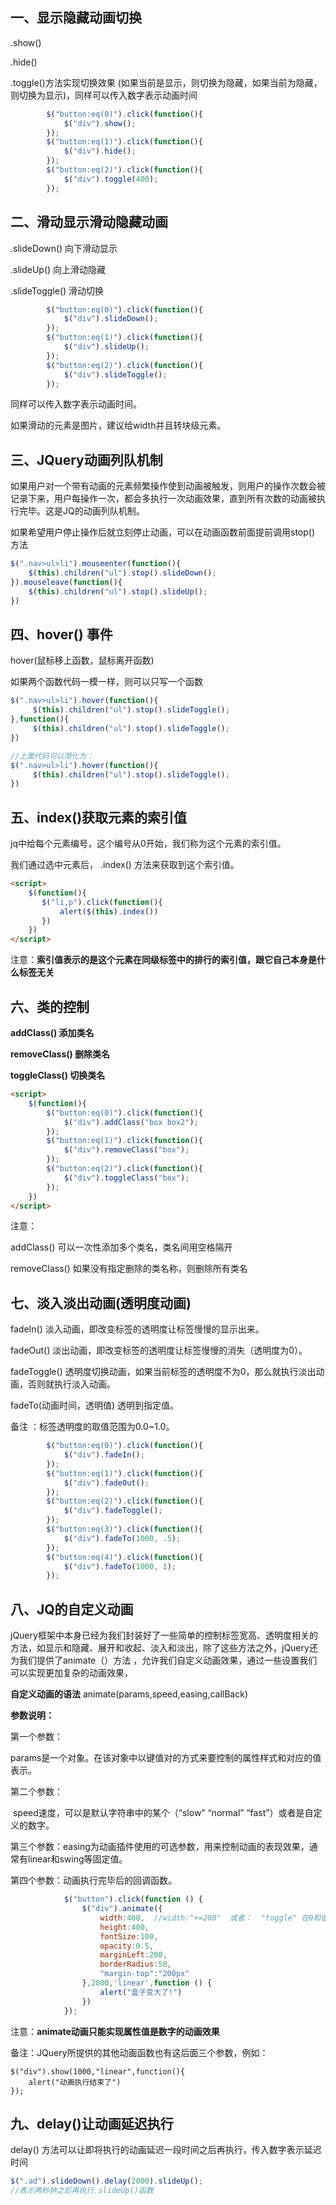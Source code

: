 ## 一、显示隐藏动画切换

.show()

.hide()

.toggle()方法实现切换效果 (如果当前是显示，则切换为隐藏，如果当前为隐藏，则切换为显示)，同样可以传入数字表示动画时间

```js
	    $("button:eq(0)").click(function(){
            $("div").show();
        });
        $("button:eq(1)").click(function(){
            $("div").hide();
        });
        $("button:eq(2)").click(function(){
            $("div").toggle(400);
        });
```

## 二、滑动显示滑动隐藏动画

.slideDown()   向下滑动显示

.slideUp()  向上滑动隐藏

.slideToggle()   滑动切换

```js
 		$("button:eq(0)").click(function(){
            $("div").slideDown();
        });
        $("button:eq(1)").click(function(){
            $("div").slideUp();
        });
        $("button:eq(2)").click(function(){
            $("div").slideToggle();
        });
```

同样可以传入数字表示动画时间。

如果滑动的元素是图片，建议给width并且转块级元素。

## 三、JQuery动画列队机制

如果用户对一个带有动画的元素频繁操作使到动画被触发，则用户的操作次数会被记录下来，用户每操作一次，都会多执行一次动画效果，直到所有次数的动画被执行完毕。这是JQ的动画列队机制。

如果希望用户停止操作后就立刻停止动画，可以在动画函数前面提前调用stop() 方法

```js
$(".nav>ul>li").mouseenter(function(){
	$(this).children("ul").stop().slideDown();
}).mouseleave(function(){
	$(this).children("ul").stop().slideUp();
})
```

## 四、hover() 事件

hover(鼠标移上函数，鼠标离开函数)

如果两个函数代码一模一样，则可以只写一个函数

```js
$(".nav>ul>li").hover(function(){
     $(this).children("ul").stop().slideToggle();
},function(){
     $(this).children("ul").stop().slideToggle();
})

//上面代码可以简化为：
$(".nav>ul>li").hover(function(){
     $(this).children("ul").stop().slideToggle();
})
```

## 五、index()获取元素的索引值

jq中给每个元素编号，这个编号从0开始，我们称为这个元素的索引值。

我们通过选中元素后， .index() 方法来获取到这个索引值。

```html
<script>
    $(function(){
       $("li,p").click(function(){
           alert($(this).index())
       })
    })
</script>
```

注意：**索引值表示的是这个元素在同级标签中的排行的索引值，跟它自己本身是什么标签无关**

## 六、类的控制

**addClass() 添加类名**

**removeClass() 删除类名**

**toggleClass() 切换类名**

```html
<script>
    $(function(){
        $("button:eq(0)").click(function(){
            $("div").addClass("box box2");
        });
        $("button:eq(1)").click(function(){
            $("div").removeClass("box");
        });
        $("button:eq(2)").click(function(){
            $("div").toggleClass("box");
        });
    })
</script>
```

注意：

addClass() 可以一次性添加多个类名，类名间用空格隔开

removeClass() 如果没有指定删除的类名称，则删除所有类名

## 七、淡入淡出动画(透明度动画)

fadeIn()   淡入动画，即改变标签的透明度让标签慢慢的显示出来。

fadeOut()   淡出动画，即改变标签的透明度让标签慢慢的消失（透明度为0）。

fadeToggle()  透明度切换动画，如果当前标签的透明度不为0，那么就执行淡出动画，否则就执行淡入动画。

fadeTo(动画时间，透明值)  透明到指定值。

备注 ：标签透明度的取值范围为0.0~1.0。

```js
		$("button:eq(0)").click(function(){
            $("div").fadeIn();
        });
        $("button:eq(1)").click(function(){
            $("div").fadeOut();
        });
        $("button:eq(2)").click(function(){
            $("div").fadeToggle();
        });
        $("button:eq(3)").click(function(){
            $("div").fadeTo(1000, .5);
        });
        $("button:eq(4)").click(function(){
            $("div").fadeTo(1000, 1);
        });
```

## 八、JQ的自定义动画

jQuery框架中本身已经为我们封装好了一些简单的控制标签宽高、透明度相关的方法，如显示和隐藏、展开和收起、淡入和淡出，除了这些方法之外，jQuery还为我们提供了animate（）方法 ，允许我们自定义动画效果，通过一些设置我们可以实现更加复杂的动画效果，

**自定义动画的语法**
	animate(params,speed,easing,callBack)

**参数说明：**

第一个参数：

​	params是一个对象。在该对象中以键值对的方式来要控制的属性样式和对应的值表示。

第二个参数：

​	speed速度，可以是默认字符串中的某个（“slow” “normal” “fast”）或者是自定义的数字。

第三个参数：easing为动画插件使用的可选参数，用来控制动画的表现效果，通常有linear和swing等固定值。

第四个参数：动画执行完毕后的回调函数。

```js
			$("button").click(function () {
                $("div").animate({
                    width:400,  //width:"+=200"  或者：  "toggle" 在0和值之间做切换
                    height:400,
                    fontSize:100,
                    opacity:0.5,
                    marginLeft:200,
                    borderRadius:50,
                    "margin-top":"200px"
                },2000,'linear',function () {
                    alert("盒子变大了!")
                })
            });
```

注意：**animate动画只能实现属性值是数字的动画效果**

备注：JQuery所提供的其他动画函数也有这后面三个参数，例如：

```
$("div").show(1000,"linear",function(){
    alert("动画执行结束了")
});
```

## 九、delay()让动画延迟执行

delay() 方法可以让即将执行的动画延迟一段时间之后再执行，传入数字表示延迟时间

```js
$(".ad").slideDown().delay(2000).slideUp();
//表示两秒钟之后再执行.slideUp()函数
```

